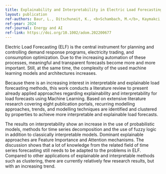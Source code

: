 ```yaml
---
title: Explainability and Interpretability in Electric Load Forecasting Using Machine Learning Techniques – A Review
layout: publication
ref-authors: Baur, L., Ditschuneit, K., <b>Schambach, M.</b>, Kaymakci, C., Wollmann, T., and Sauer, A.
ref-year: 2024
ref-journal: Energy and AI
ref-link: https://doi.org/10.1002/adom.202200677
---
```


Electric Load Forecasting (ELF) is the central instrument for planning and controlling demand response programs, electricity trading, and consumption optimization. Due to the increasing automation of these processes, meaningful and transparent forecasts become more and more important. Still, at the same time, the complexity of the used machine learning models and architectures increases.

Because there is an increasing interest in interpretable and explainable load forecasting methods, this work conducts a literature review to present already applied approaches regarding explainability and interpretability for load forecasts using Machine Learning. Based on extensive literature research covering eight publication portals, recurring modelling approaches, trends, and modelling techniques are identified and clustered by properties to achieve more interpretable and explainable load forecasts.

The results on interpretability show an increase in the use of probabilistic models, methods for time series decomposition and the use of fuzzy logic in addition to classically interpretable models. Dominant explainable approaches are Feature Importance and Attention mechanisms. The discussion shows that a lot of knowledge from the related field of time series forecasting still needs to be adapted to the problems in ELF. Compared to other applications of explainable and interpretable methods such as clustering, there are currently relatively few research results, but with an increasing trend.
